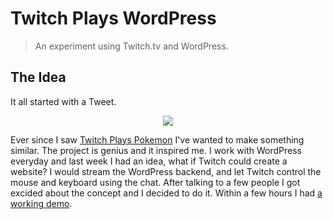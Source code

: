 # Twitch Plays WordPress
> An experiment using Twitch.tv and WordPress.

## The Idea

It all started with a Tweet. 
 
<p align="center"><img src="https://cloudup.com/cfZhXQnyA23+"></p>

Ever since I saw [Twitch Plays Pokemon](https://en.wikipedia.org/wiki/Twitch_Plays_Pok%C3%A9mon) I've wanted to make something similar. The project is genius and it inspired me. I work with WordPress everyday and last week I had an idea, what if Twitch could create a website? I would stream the WordPress backend, and let Twitch control the mouse and keyboard using the chat. After talking to a few people I got excided about the concept and I decided to do it. Within a few hours I had [a working demo](https://github.com/octalmage/twitchplayswordpress/commit/b9ebc9a93c49c9f71f3e7844f6d0298dab0a68fd). 